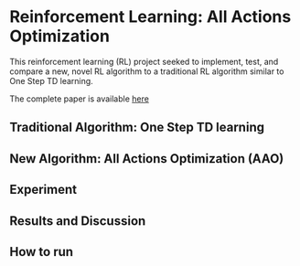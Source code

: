 # Reinforcement Learning: All Actions Optimization

This reinforcement learning (RL) project seeked to implement, test, and compare a new, novel RL algorithm to a traditional
RL algorithm similar to One Step TD learning.

The complete paper is available [here]()

## Traditional Algorithm: One Step TD learning


## New Algorithm: All Actions Optimization (AAO)


## Experiment


## Results and Discussion


## How to run